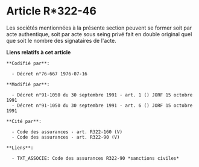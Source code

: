 # Article R*322-46

Les sociétés mentionnées à la présente section peuvent se former soit par acte authentique, soit par acte sous seing privé
fait en double original quel que soit le nombre des signataires de l'acte.

**Liens relatifs à cet article**

	**Codifié par**:

	  - Décret n°76-667 1976-07-16

	**Modifié par**:

	  - Décret n°91-1050 du 30 septembre 1991 - art. 1 () JORF 15 octobre 1991
	  - Décret n°91-1050 du 30 septembre 1991 - art. 6 () JORF 15 octobre 1991

	**Cité par**:

	  - Code des assurances - art. R322-160 (V)
	  - Code des assurances - art. R322-90 (V)

	**Liens**:

	  - TXT_ASSOCIE: Code des assurances R322-90 *sanctions civiles*
